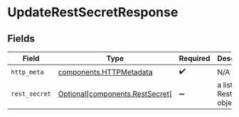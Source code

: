 # UpdateRestSecretResponse


## Fields

| Field                                                                    | Type                                                                     | Required                                                                 | Description                                                              |
| ------------------------------------------------------------------------ | ------------------------------------------------------------------------ | ------------------------------------------------------------------------ | ------------------------------------------------------------------------ |
| `http_meta`                                                              | [components.HTTPMetadata](../../models/components/httpmetadata.md)       | :heavy_check_mark:                                                       | N/A                                                                      |
| `rest_secret`                                                            | [Optional[components.RestSecret]](../../models/components/restsecret.md) | :heavy_minus_sign:                                                       | a list of RestSecret objects                                             |
